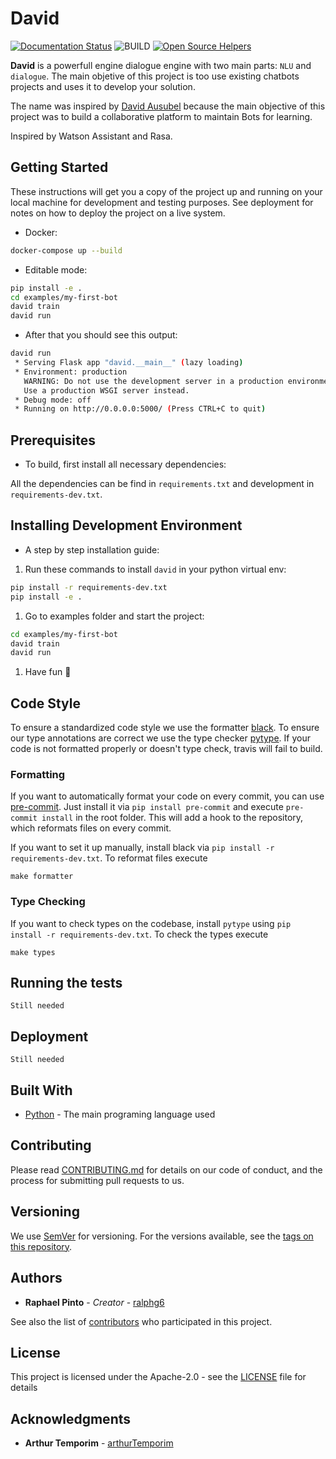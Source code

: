 # David

[![Documentation Status](https://readthedocs.org/projects/david-ausubel/badge/?version=latest)](https://david-ausubel.readthedocs.io/en/latest/?badge=latest)
![BUILD](https://github.com/ralphg6/david/workflows/Python%20application/badge.svg?branch=master)
[![Open Source Helpers](https://www.codetriage.com/ralphg6/david/badges/users.svg)](https://www.codetriage.com/ralphg6/david)

**David** is a powerfull engine dialogue engine with two main parts: `NLU` and `dialogue`. The main objetive of this project is too use existing chatbots projects and uses it to develop your solution.

The name was inspired by [David Ausubel](https://novaescola.org.br/conteudo/262/david-ausubel-e-a-aprendizagem-significativa) because the main objective of this project was to build a collaborative platform to maintain Bots for learning.

Inspired by Watson Assistant and Rasa.

## Getting Started

These instructions will get you a copy of the project up and running on your local machine for development and testing purposes. See deployment for notes on how to deploy the project on a live system.

* Docker:

```bash
docker-compose up --build
```

* Editable mode:

```bash
pip install -e .
cd examples/my-first-bot
david train
david run
```

* After that you should see this output:

```bash
david run
 * Serving Flask app "david.__main__" (lazy loading)
 * Environment: production
   WARNING: Do not use the development server in a production environment.
   Use a production WSGI server instead.
 * Debug mode: off
 * Running on http://0.0.0.0:5000/ (Press CTRL+C to quit)
```

## Prerequisites

* To build, first install all necessary dependencies:

All the dependencies can be find in `requirements.txt` and development in `requirements-dev.txt`.

## Installing Development Environment

* A step by step installation guide:

1. Run these commands to install `david` in your python virtual env:

```bash
pip install -r requirements-dev.txt
pip install -e .
```

1. Go to examples folder and start the project:

```bash
cd examples/my-first-bot
david train
david run
```

1. Have fun :rocket:

## Code Style

To ensure a standardized code style we use the formatter [black](https://github.com/ambv/black).
To ensure our type annotations are correct we use the type checker [pytype](https://github.com/google/pytype). 
If your code is not formatted properly or doesn't type check, travis will fail to build.

### Formatting

If you want to automatically format your code on every commit, you can use [pre-commit](https://pre-commit.com/).
Just install it via `pip install pre-commit` and execute `pre-commit install` in the root folder.
This will add a hook to the repository, which reformats files on every commit.

If you want to set it up manually, install black via `pip install -r requirements-dev.txt`.
To reformat files execute
```
make formatter
```

### Type Checking

If you want to check types on the codebase, install `pytype` using `pip install -r requirements-dev.txt`.
To check the types execute
```
make types
```

## Running the tests

`Still needed`

## Deployment

`Still needed`

## Built With

* [Python](https://www.python.org/) - The main programing language used

## Contributing

Please read [CONTRIBUTING.md](CONTRIBUTING.md) for details on our code of conduct, and the process for submitting pull requests to us.

## Versioning

We use [SemVer](http://semver.org/) for versioning. For the versions available, see the [tags on this repository](https://github.com/your/project/tags). 

## Authors

* **Raphael Pinto** - *Creator* - [ralphg6](https://github.com/ralphg6)

See also the list of [contributors](https://github.com/ralphg6/david/graphs/contributors) who participated in this project.

## License

This project is licensed under the Apache-2.0 - see the [LICENSE](LICENSE) file for details

## Acknowledgments

* **Arthur Temporim** - [arthurTemporim](https://github.com/arthurTemporim)

